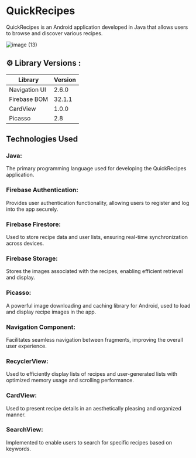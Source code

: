 # QuickRecipes

QuickRecipes is an Android application developed in Java that allows users to browse and discover various recipes. 


![image (13)](https://github.com/MertYigit0/QuickRecipes/assets/107271196/835a2751-691e-4426-8632-88777e3cd7e2)
## 	:gear: Library Versions :  
| Library | Version |  
| ----------------- | ----------------- |  
| Navigation UI | 2.6.0 |  
| Firebase BOM | 32.1.1 |  
| CardView | 1.0.0 |  
| Picasso | 2.8 |  



## Technologies Used

### Java: 
The primary programming language used for developing the QuickRecipes application.

### Firebase Authentication: 
Provides user authentication functionality, allowing users to register and log into the app securely.

### Firebase Firestore: 
Used to store recipe data and user lists, ensuring real-time synchronization across devices.

### Firebase Storage: 
Stores the images associated with the recipes, enabling efficient retrieval and display.

### Picasso: 
A powerful image downloading and caching library for Android, used to load and display recipe images in the app.

### Navigation Component: 
Facilitates seamless navigation between fragments, improving the overall user experience.

### RecyclerView: 
Used to efficiently display lists of recipes and user-generated lists with optimized memory usage and scrolling performance.

### CardView: 
Used to present recipe details in an aesthetically pleasing and organized manner.

### SearchView: 
Implemented to enable users to search for specific recipes based on keywords.


